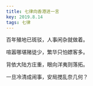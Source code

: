 ```yaml
---
title: 七律向香港进一言
key: 2019.8.14
tags: 七律
---
```


百年殖地已斑驳，人事闲杂就做着。

喧嚣哪堪赌徒少，繁华只怕嫖客多。

背依大陆方庄重，眼向洋夷则落拓。

一旦冷清成闹事，安局搅乱奈几何？

</br>

